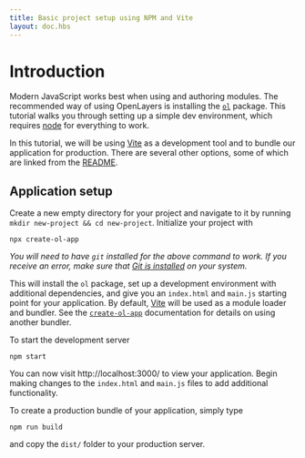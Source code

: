 ```yaml
---
title: Basic project setup using NPM and Vite
layout: doc.hbs
---
```


# Introduction

Modern JavaScript works best when using and authoring modules. The recommended way of using OpenLayers is installing the [`ol`](https://npmjs.com/package/ol) package. This tutorial walks you through setting up a simple dev environment, which requires [node](https://nodejs.org) for everything to work.

In this tutorial, we will be using [Vite](https://vitejs.dev/) as a development tool and to bundle our application for production. There are several other options, some of which are linked from the [README](https://npmjs.com/package/ol).

## Application setup

Create a new empty directory for your project and navigate to it by running `mkdir new-project && cd new-project`. Initialize your project with

    npx create-ol-app

*You will need to have `git` installed for the above command to work.  If you receive an error, make sure that [Git is installed](https://github.com/git-guides/install-git) on your system.*

This will install the `ol` package, set up a development environment with additional dependencies, and give you an `index.html` and `main.js` starting point for your application.  By default, [Vite](https://vitejs.dev/) will be used as a module loader and bundler.  See the [`create-ol-app`](https://github.com/openlayers/create-ol-app) documentation for details on using another bundler.

To start the development server

    npm start

You can now visit http://localhost:3000/ to view your application.  Begin making changes to the `index.html` and `main.js` files to add additional functionality.

To create a production bundle of your application, simply type

    npm run build

and copy the `dist/` folder to your production server.

